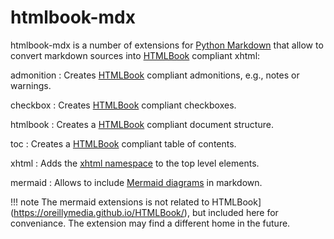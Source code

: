 # htmlbook-mdx

htmlbook-mdx is a number of extensions for [Python Markdown](https://python-markdown.github.io) that allow to convert markdown sources into [HTMLBook](https://oreillymedia.github.io/HTMLBook/) compliant xhtml:

admonition
:   Creates [HTMLBook](https://oreillymedia.github.io/HTMLBook/) compliant admonitions, e.g., notes or warnings.

checkbox
:   Creates [HTMLBook](https://oreillymedia.github.io/HTMLBook/) compliant checkboxes.

htmlbook
:   Creates a [HTMLBook](https://oreillymedia.github.io/HTMLBook/) compliant document structure.

toc
:   Creates a [HTMLBook](https://oreillymedia.github.io/HTMLBook/) compliant table of contents.

xhtml
:   Adds the [xhtml namespace](http://www.w3.org/1999/xhtml) to the top level elements.

mermaid
:   Allows to include [Mermaid diagrams](https://mermaid.js.org) in markdown.

!!! note
    The mermaid extensions is not related to HTMLBook](https://oreillymedia.github.io/HTMLBook/), but included here for conveniance. The extension may find a different home in the future.